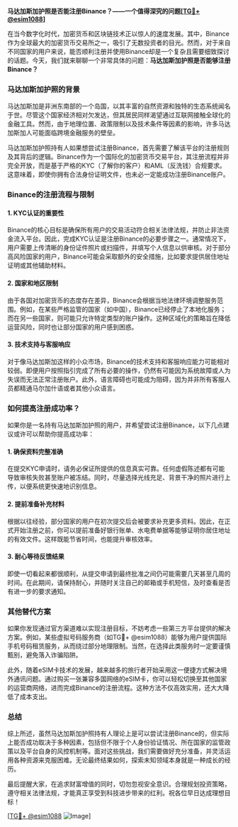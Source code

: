 **马达加斯加护照是否能注册Binance？——一个值得深究的问题[[TG💪+ @esim1088](https://t.me/s/esim1088)]**

在当今数字化时代，加密货币和区块链技术正以惊人的速度发展。其中，Binance作为全球最大的加密货币交易所之一，吸引了无数投资者的目光。然而，对于来自不同国家的用户来说，能否顺利注册并使用Binance却是一个复杂且需要细致探讨的话题。今天，我们就来聊聊一个非常具体的问题：**马达加斯加护照是否能够注册Binance？**

### 马达加斯加护照的背景

马达加斯加是非洲东南部的一个岛国，以其丰富的自然资源和独特的生态系统闻名于世。尽管这个国家经济相对欠发达，但其居民同样渴望通过互联网接触全球化的金融工具。然而，由于地理位置、政策限制以及技术条件等因素的影响，许多马达加斯加人可能面临跨境金融服务的壁垒。

马达加斯加护照持有人如果想尝试注册Binance，首先需要了解该平台的注册规则及其背后的逻辑。Binance作为一个国际化的加密货币交易平台，其注册流程并非完全开放，而是基于严格的KYC（了解你的客户）和AML（反洗钱）合规要求。这意味着，即使你拥有合法身份证明文件，也未必一定能成功注册Binance账户。

### Binance的注册流程与限制

#### 1. KYC认证的重要性
Binance的核心目标是确保所有用户的交易活动符合相关法律法规，并防止非法资金流入平台。因此，完成KYC认证是注册Binance的必要步骤之一。通常情况下，用户需要上传清晰的身份证件照片或扫描件，并填写个人信息以供审核。对于部分高风险国家的用户，Binance可能会采取额外的安全措施，比如要求提供居住地址证明或其他辅助材料。

#### 2. 国家和地区限制
由于各国对加密货币的态度存在差异，Binance会根据当地法律环境调整服务范围。例如，在某些严格监管的国家（如中国），Binance已经停止了本地化服务；而在另一些国家，则可能只允许特定类型的账户操作。这种区域化的策略旨在降低运营风险，同时也让部分国家的用户感到困惑。

#### 3. 技术支持与客服响应
对于像马达加斯加这样的小众市场，Binance的技术支持和客服响应能力可能相对较弱。即便用户按照指引完成了所有必要的操作，仍然有可能因为系统故障或人为失误而无法正常注册账户。此外，语言障碍也可能成为阻碍，因为并非所有客服人员都精通马尔加什语或者其他小众语言。

### 如何提高注册成功率？

如果你是一名持有马达加斯加护照的用户，并希望尝试注册Binance，以下几点建议或许可以帮助你提高成功率：

#### 1. 确保资料完整准确
在提交KYC申请时，请务必保证所提供的信息真实可靠。任何虚假陈述都有可能导致审核失败甚至账户被冻结。同时，尽量选择光线充足、背景干净的照片进行上传，以便系统更快速地识别信息。

#### 2. 提前准备补充材料
根据以往经验，部分国家的用户在初次提交后会被要求补充更多资料。因此，在正式开始注册之前，你可以提前准备好银行账单、水电费单据等能够证明你居住地址的有效文件。这样既能节省时间，也能提升审核效率。

#### 3. 耐心等待反馈结果
即使一切看起来都很顺利，从提交申请到最终批准之间仍可能需要几天甚至几周的时间。在此期间，请保持耐心，并随时关注自己的邮箱或手机短信，及时查看是否有进一步的要求通知。

### 其他替代方案

如果你发现通过官方渠道难以实现注册目标，不妨考虑一些第三方平台提供的解决方案。例如，某些虚拟号码服务商（如TG💪+ @esim1088）能够为用户提供国际手机号码租赁服务，从而绕过部分地理限制。当然，在选择此类服务时一定要谨慎甄别，避免落入诈骗陷阱。

此外，随着eSIM卡技术的发展，越来越多的旅行者开始采用这一便捷方式解决境外通讯问题。通过购买一张兼容多国网络的eSIM卡，你可以轻松切换至其他国家的运营商网络，进而完成Binance的注册流程。这种方法不仅高效实用，还大大降低了成本支出。

### 总结

综上所述，虽然马达加斯加护照持有人理论上是可以尝试注册Binance的，但实际上能否成功取决于多种因素，包括但不限于个人身份验证情况、所在国家的监管政策以及平台自身的风控机制等。面对这些挑战，我们需要做好充分准备，并灵活运用各种资源来克服困难。无论最终结果如何，探索未知领域本身就是一种成长的经历。

最后提醒大家，在追求财富增值的同时，切勿忽视安全意识。合理规划投资策略，遵守相关法律法规，才能真正享受到科技进步带来的红利。祝各位早日达成理想目标！

[[TG💪+ @esim1088](https://t.me/s/esim1088) ![Image](https://i.postimg.cc/4NQfJmqS/Snipaste-2025-05-13-00-14-12.png)]